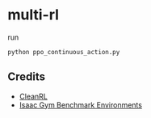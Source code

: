 # multi-rl

run
```
python ppo_continuous_action.py
```
 
## Credits
- [CleanRL](https://github.com/vwxyzjn/cleanrl)
- [Isaac Gym Benchmark Environments](https://github.com/NVIDIA-Omniverse/IsaacGymEnvs)
